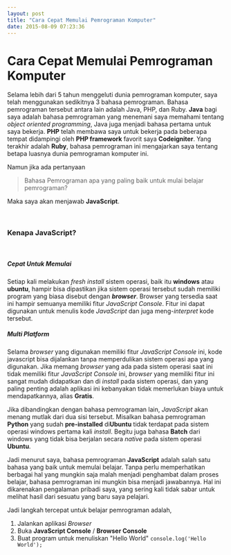 ```yaml
---
layout: post
title: "Cara Cepat Memulai Pemrograman Komputer"
date: 2015-08-09 07:23:36
---
```


Cara Cepat Memulai Pemrograman Komputer
==============================================

Selama lebih dari 5 tahun menggeluti dunia pemrograman komputer, saya telah
menggunakan sedikitnya 3 bahasa pemrograman. Bahasa pemrograman tersebut antara
lain adalah Java, PHP, dan Ruby. **Java** bagi saya adalah bahasa pemrograman
yang menemani saya memahami tentang _object oriented programming_, Java juga
menjadi bahasa pertama untuk saya bekerja. **PHP** telah membawa saya untuk
bekerja pada beberapa tempat didampingi oleh **PHP framework** favorit saya
**Codeigniter**. Yang terakhir adalah **Ruby**, bahasa pemrograman ini
mengajarkan saya tentang betapa luasnya dunia pemrograman komputer ini.

Namun jika ada pertanyaan

> Bahasa Pemrograman apa yang paling baik untuk mulai belajar pemrograman?

Maka saya akan menjawab **JavaScript**.

<br>

### Kenapa JavaScript?
  
<br>

##### Cepat Untuk Memulai

Setiap kali melakukan _fresh install_ sistem operasi, baik itu **windows** atau
**ubuntu**, hampir bisa dipastikan jika sistem operasi tersebut sudah memiliki
program yang biasa disebut dengan **_browser_**. Browser yang tersedia saat ini
hampir semuanya memiliki fitur _JavaScript Console_. Fitur ini dapat digunakan
untuk menulis kode _JavaScript_ dan juga meng-_interpret_ kode tersebut.

##### _Multi Platform_

Selama _browser_ yang digunakan memiliki fitur _JavaScript Console_ ini, kode
javascript bisa dijalankan tanpa memperdulikan sistem operasi apa yang
digunakan. Jika memang _browser_ yang ada pada sistem operasi saat ini tidak
memiliki fitur _JavaScript Console_ ini, _browser_ yang memiliki fitur ini
sangat mudah didapatkan dan di _install_ pada sistem operasi, dan yang paling
penting adalah aplikasi ini kebanyakan tidak memerlukan biaya untuk 
mendapatkannya, alias **Gratis**.

Jika dibandingkan dengan bahasa pemrograman lain, _JavaScript_ akan menang
mutlak dari dua sisi tersebut. Misalkan bahasa pemrograman **Python** yang
sudah **pre-installed** di**Ubuntu** tidak terdapat pada sistem operasi windows
pertama kali _install_. Begitu juga bahasa **Batch** dari windows yang tidak
bisa berjalan secara _native_ pada sistem operasi **Ubuntu**.

Jadi menurut saya, bahasa pemrograman **JavaScript** adalah salah satu bahasa yang baik untuk memulai belajar. Tanpa perlu memperhatikan berbagai hal yang
mungkin saja malah menjadi penghambat dalam proses belajar, bahasa pemrograman
ini mungkin bisa menjadi jawabannya. Hal ini dikarenakan pengalaman pribadi
saya, yang sering kali tidak sabar untuk melihat hasil dari sesuatu yang baru
saya pelajari.

Jadi langkah tercepat untuk belajar pemrograman adalah,

1. Jalankan aplikasi _Browser_
2. Buka **JavaScript Console** / **Browser Console**
3. Buat program untuk menuliskan "Hello World" ```console.log('Hello World');```
